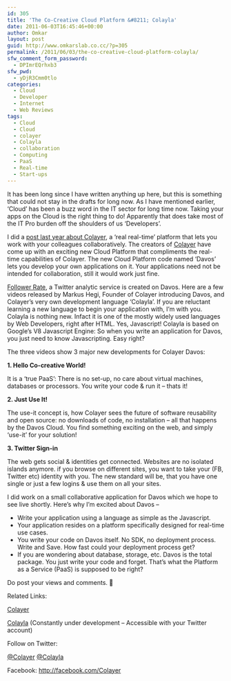 ```yaml
---
id: 305
title: 'The Co-Creative Cloud Platform &#8211; Colayla'
date: 2011-06-03T16:45:46+00:00
author: Omkar
layout: post
guid: http://www.omkarslab.co.cc/?p=305
permalink: /2011/06/03/the-co-creative-cloud-platform-colayla/
sfw_comment_form_password:
  - DPImrEQrhxb3
sfw_pwd:
  - yDjR3Cmm0tlo
categories:
  - Cloud
  - Developer
  - Internet
  - Web Reviews
tags:
  - Cloud
  - Cloud
  - colayer
  - Colayla
  - collaboration
  - Computing
  - PaaS
  - Real-time
  - Start-ups
---
```

It has been long since I have written anything up here, but this is something that could not stay in the drafts for long now. As I have mentioned earlier, &#8216;Cloud&#8217; has been a buzz word in the IT sector for long time now. Taking your apps on the Cloud is the right thing to do! Apparently that does take most of the IT Pro burden off the shoulders of us &#8216;Developers&#8217;.

I did a <a href="http://www.omkarslab.co.cc/2010/08/05/colayer-the-new-wave/" target="_blank">post last year about Colayer</a>, a &#8216;real real-time&#8217; platform that lets you work with your colleagues collaboratively. The creators of <a href="http://colayer.com" target="_blank">Colayer</a> have come up with an exciting new Cloud Platform that compliments the real-time capabilities of Colayer. The new Cloud Platform code named &#8216;Davos&#8217; lets you develop your own applications on it. Your applications need not be intended for collaboration, still it would work just fine.

<a href="http://followerrate.org" target="_blank">Follower Rate</a>, a Twitter analytic service is created on Davos. Here are a few videos released by Markus Hegi, Founder of Colayer introducing Davos, and Colayer&#8217;s very own development language &#8216;Colayla&#8217;. If you are reluctant learning a new language to begin your application with, I&#8217;m with you. Colayla is nothing new. Infact it is one of the mostly widely used languages by Web Developers, right after HTML. Yes, Javascript! Colayla is based on Google&#8217;s V8 Javascript Engine: So when you write an application for Davos, you just need to know Javascripting. Easy right?

The three videos show 3 major new developments for Colayer Davos:
  
**1. Hello Co-creative World!**
  
It is a &#8216;true PaaS&#8217;: There is no set-up, no care about virtual machines, databases or processors. You write your code & run it &#8211; thats it!
  

  
**2. Just Use It!**
  
The use-it concept is, how Colayer sees the future of software reusability and open source: no downloads of code, no installation &#8211; all that happens by the Davos Cloud. You find something exciting on the web, and simply &#8216;use-it&#8217; for your solution!
  

  
**3. Twitter Sign-in**
   
The web gets social & identities get connected. Websites are no isolated islands anymore. if you browse on different sites, you want to take your (FB, Twitter etc) identity with you. The new standard will be, that you have one single or just a few logins & use them on all your sites.
  

  
I did work on a small collaborative application for Davos which we hope to see live shortly. Here&#8217;s why I&#8217;m excited about Davos &#8211;

  * Write your application using a language as simple as the Javascript.
  * Your application resides on a platform specifically designed for real-time use cases.
  * You write your code on Davos itself. No SDK, no deployment process. Write and Save. How fast could your deployment process get?
  * If you are wondering about database, storage, etc. Davos is the total package. You just write your code and forget. That&#8217;s what the Platform as a Service (PaaS) is supposed to be right?

Do post your views and comments. 🙂

Related Links:
  
<a href="http://www.colayer.com/" target="_blank">Colayer</a>
  
 <a href="http://colayla.org" target="_blank">Colayla</a> (Constantly under development &#8211; Accessible with your Twitter account)

Follow on Twitter:
  
 <a href="http://twitter.com/Colayer" target="_blank">@Colayer</a> <a href="http://twitter.com/colayla" target="_blank">@Colayla</a>

Facebook: <a href="http://facebook.com/Colayer" target="_blank">http://facebook.com/Colayer</a>